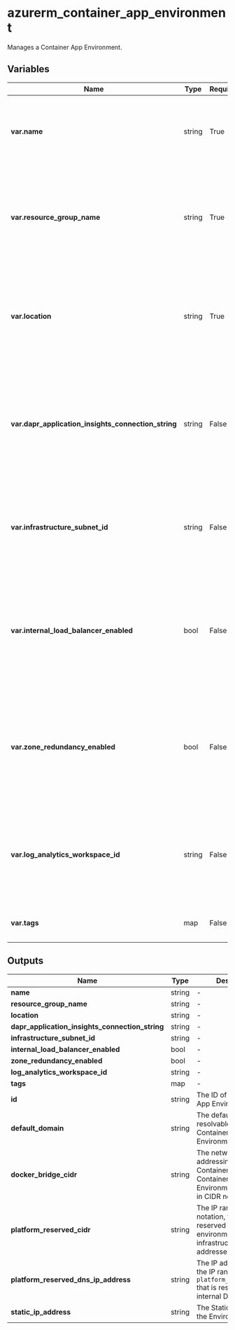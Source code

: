 # azurerm_container_app_environment

Manages a Container App Environment.

## Variables

| Name | Type | Required? |  Default  |  Description |
| ---- | ---- | --------- |  ----------- | ----------- |
| **var.name** | string | True | -  |  The name of the Container Apps Managed Environment. Changing this forces a new resource to be created. | 
| **var.resource_group_name** | string | True | -  |  The name of the resource group in which the Container App Environment is to be created. Changing this forces a new resource to be created. | 
| **var.location** | string | True | -  |  Specifies the supported Azure location where the Container App Environment is to exist. Changing this forces a new resource to be created. | 
| **var.dapr_application_insights_connection_string** | string | False | -  |  Application Insights connection string used by Dapr to export Service to Service communication telemetry. Changing this forces a new resource to be created. | 
| **var.infrastructure_subnet_id** | string | False | -  |  The existing Subnet to use for the Container Apps Control Plane. Changing this forces a new resource to be created. | 
| **var.internal_load_balancer_enabled** | bool | False | `False`  |  Should the Container Environment operate in Internal Load Balancing Mode? Defaults to `false`. Changing this forces a new resource to be created. | 
| **var.zone_redundancy_enabled** | bool | False | `False`  |  Should the Container App Environment be created with Zone Redundancy enabled? Defaults to `false`. Changing this forces a new resource to be created. | 
| **var.log_analytics_workspace_id** | string | False | -  |  The ID for the Log Analytics Workspace to link this Container Apps Managed Environment to. Changing this forces a new resource to be created. | 
| **var.tags** | map | False | -  |  A mapping of tags to assign to the resource. | 



## Outputs

| Name | Type | Description |
| ---- | ---- | --------- | 
| **name** | string  | - | 
| **resource_group_name** | string  | - | 
| **location** | string  | - | 
| **dapr_application_insights_connection_string** | string  | - | 
| **infrastructure_subnet_id** | string  | - | 
| **internal_load_balancer_enabled** | bool  | - | 
| **zone_redundancy_enabled** | bool  | - | 
| **log_analytics_workspace_id** | string  | - | 
| **tags** | map  | - | 
| **id** | string  | The ID of the Container App Environment | 
| **default_domain** | string  | The default, publicly resolvable, name of this Container App Environment. | 
| **docker_bridge_cidr** | string  | The network addressing in which the Container Apps in this Container App Environment will reside in CIDR notation. | 
| **platform_reserved_cidr** | string  | The IP range, in CIDR notation, that is reserved for environment infrastructure IP addresses. | 
| **platform_reserved_dns_ip_address** | string  | The IP address from the IP range defined by `platform_reserved_cidr` that is reserved for the internal DNS server. | 
| **static_ip_address** | string  | The Static IP address of the Environment. | 